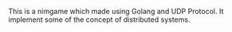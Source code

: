 This is a nimgame which made using Golang and UDP Protocol. It implement some of the concept of distributed systems.

